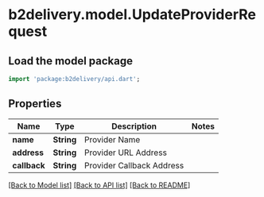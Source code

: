 # b2delivery.model.UpdateProviderRequest

## Load the model package
```dart
import 'package:b2delivery/api.dart';
```

## Properties
Name | Type | Description | Notes
------------ | ------------- | ------------- | -------------
**name** | **String** | Provider Name | 
**address** | **String** | Provider URL Address | 
**callback** | **String** | Provider Callback Address | 

[[Back to Model list]](../README.md#documentation-for-models) [[Back to API list]](../README.md#documentation-for-api-endpoints) [[Back to README]](../README.md)


